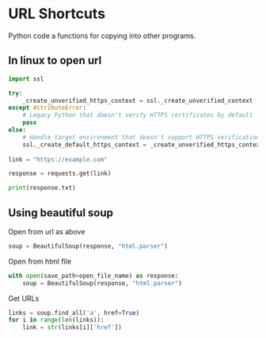 # URL Shortcuts
Python code a functions for copying into other programs.

## In linux to open url

```python
import ssl

try:
    _create_unverified_https_context = ssl._create_unverified_context
except AttributeError:
    # Legacy Python that doesn't verify HTTPS certificates by default
    pass
else:
    # Handle target environment that doesn't support HTTPS verification
    ssl._create_default_https_context = _create_unverified_https_context
    
link = "https://example.com"

response = requests.get(link)

print(response.txt)
```

## Using beautiful soup

Open from url as above
```python
soup = BeautifulSoup(response, "html.parser")
```

Open from html file
```python
with open(save_path+open_file_name) as response:
	soup = BeautifulSoup(response, "html.parser")
```

Get URLs
```python
links = soup.find_all('a', href=True)
for i in range(len(links)):
	link = str(links[i]['href'])
```